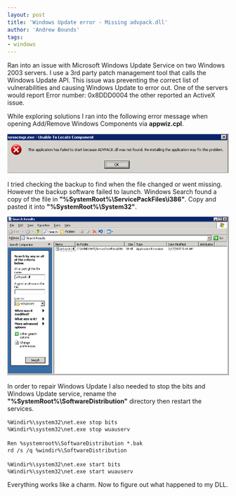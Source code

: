 ```yaml
---
layout: post
title: 'Windows Update error - Missing advpack.dll'
author: 'Andrew Bounds'
tags:
- windows
---
```


Ran into an issue with Microsoft Windows Update Service on two Windows 2003 servers. I use a 3rd party patch management tool that calls the Windows Update API. This issue was preventing the correct list of vulnerabilities and causing Windows Update to error out. One of the servers would report Error number: 0x8DDD0004 the other reported an ActiveX issue.

While exploring solutions I ran into the following error message when opening Add/Remove Windows Components via **appwiz.cpl**.

![sysocmgr-error](/assets/img/sysocmgr-error.png)

I tried checking the backup to find when the file changed or went missing. However the backup software failed to launch. Windows Search found a copy of the file in **"%SystemRoot%\ServicePackFiles\i386"**. Copy and pasted it into **"%SystemRoot%\System32"**.

![advpack-dll](/assets/img/advpack-dll-search.png)

In order to repair Windows Update I also needed to stop the bits and Windows Update service, rename the **"%SystemRoot%\SoftwareDistribution"** directory then restart the services.

```console
%Windir%\system32\net.exe stop bits
%Windir%\system32\net.exe stop wuauserv

Ren %systemroot%\SoftwareDistribution *.bak
rd /s /q %windir%\SoftwareDistribution

%Windir%\system32\net.exe start bits
%Windir%\system32\net.exe start wuauserv
```

Everything works like a charm. Now to figure out what happened to my DLL.
